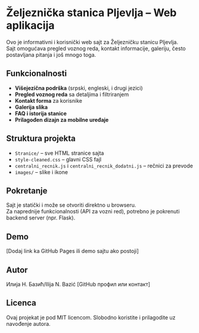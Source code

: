 # Željeznička stanica Pljevlja – Web aplikacija

Ovo je informativni i korisnički web sajt za Željezničku stanicu Pljevlja.  
Sajt omogućava pregled voznog reda, kontakt informacije, galeriju, često postavljana pitanja i još mnogo toga.

## Funkcionalnosti

- **Višejezična podrška** (srpski, engleski, i drugi jezici)
- **Pregled voznog reda** sa detaljima i filtriranjem
- **Kontakt forma** za korisnike
- **Galerija slika**
- **FAQ i istorija stanice**
- **Prilagođen dizajn za mobilne uređaje**

## Struktura projekta

- `Stranice/` – sve HTML stranice sajta
- `style-cleaned.css` – glavni CSS fajl
- `centralni_recnik.js` i `centralni_recnik_dodatni.js` – rečnici za prevode
- `images/` – slike i ikone

## Pokretanje

Sajt je statički i može se otvoriti direktno u browseru.  
Za naprednije funkcionalnosti (API za vozni red), potrebno je pokrenuti backend server (npr. Flask).

## Demo

[Dodaj link ka GitHub Pages ili demo sajtu ako postoji]

## Autor

Илија Н. Базић/Ilija N. Bazić
[GitHub профил или контакт]

## Licenca

Ovaj projekat je pod MIT licencom. Slobodno koristite i prilagodite uz navođenje autora.